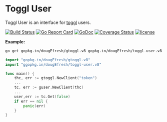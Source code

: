 # Toggl User
 
 Toggl User is an interface for [toggl](https://github.com/toggl/toggl_api_docs) users.
 
[![Build Status](https://travis-ci.org/dougEfresh/toggl-user.svg?branch=master)](https://travis-ci.org/dougEfresh/toggl-user)
[![Go Report Card](https://goreportcard.com/badge/github.com/dougEfresh/toggl-user)](https://goreportcard.com/report/github.com/dougEfresh/toggl-user)
[![GoDoc](https://godoc.org/github.com/dougEfresh/toggl-user?status.svg)](https://godoc.org/github.com/dougEfresh/toggl-user)
[![Coverage Status](https://coveralls.io/repos/github/dougEfresh/toggl-user/badge.svg?branch=master)](https://coveralls.io/github/dougEfresh/toggl-user?branch=master)
[![license](http://img.shields.io/badge/license-MIT-red.svg?style=flat)](https://raw.githubusercontent.com/dougEfresh/toggl-user/master/LICENSE)

**Example:**

```sh
go get gopkg.in/dougEfresh/gtoggl.v8 gopkg.in/dougEfresh/toggl-user.v8
```

```go
import "gopkg.in/dougEfresh/gtoggl.v8"
import "ggopkg.in/dougEfresh/toggl-user.v8"

func main() {
    thc, err := gtoggl.NewClient("token")
    ...
    tc, err := guser.NewClient(thc)
    ...
    user,err := tc.Get(false)
    if err == nil {
        panic(err)
    }
}
```  

